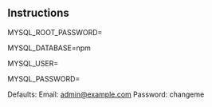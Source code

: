 ## Instructions

MYSQL_ROOT_PASSWORD=

MYSQL_DATABASE=npm

MYSQL_USER=

MYSQL_PASSWORD=


Defaults:
Email:    admin@example.com
Password: changeme
